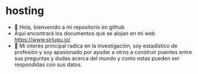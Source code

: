 # hosting

- 👋 Hola, bienvenido a mi repositorio en github
- Aqui encontrarà los documentos que se alojan en mi web https://www.sirlupu.io/
- 👀 Mi interès principal radica en la investigaciòn, soy estadistico de profesiòn y soy apasionado por ayudar a otros a construir puentes entre sus preguntas y dudas acerca del mundo y como estas pueden ser respondidas con sus datos.

<!---
sirlupuio/sirlupuio is a ✨ special ✨ repository because its `README.md` (this file) appears on your GitHub profile.
You can click the Preview link to take a look at your changes.
--->
